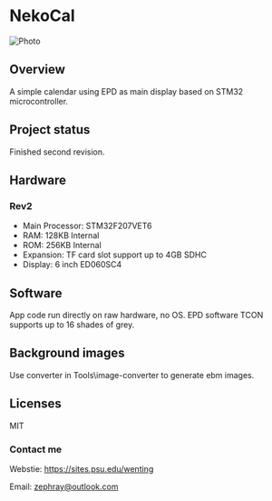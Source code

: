 NekoCal
=======

![Photo](http://zephray.me/api/media/blog:2016:dsc04681_small.jpg "Photograph of Rev.2")

## Overview

A simple calendar using EPD as main display based on STM32 microcontroller. 

## Project status

Finished second revision.

## Hardware

### Rev2

 * Main Processor: STM32F207VET6
 * RAM: 128KB Internal
 * ROM: 256KB Internal
 * Expansion: TF card slot support up to 4GB SDHC
 * Display: 6 inch ED060SC4
 
## Software

App code run directly on raw hardware, no OS. EPD software TCON supports up to 16 shades of grey.

## Background images

Use converter in Tools\image-converter to generate ebm images.

## Licenses

MIT

### Contact me

Webstie: https://sites.psu.edu/wenting

Email: zephray@outlook.com
